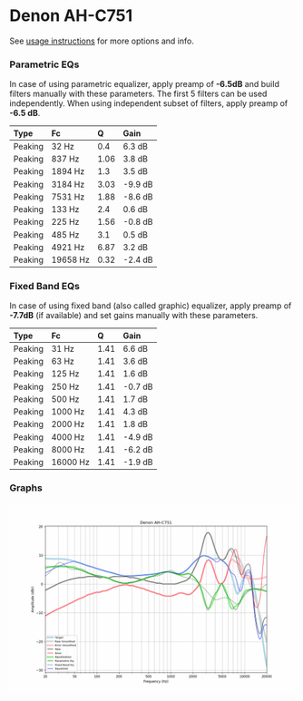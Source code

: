 # Denon AH-C751
See [usage instructions](https://github.com/jaakkopasanen/AutoEq#usage) for more options and info.

### Parametric EQs
In case of using parametric equalizer, apply preamp of **-6.5dB** and build filters manually
with these parameters. The first 5 filters can be used independently.
When using independent subset of filters, apply preamp of **-6.5 dB**.

| Type    | Fc       |    Q | Gain    |
|:--------|:---------|:-----|:--------|
| Peaking | 32 Hz    | 0.4  | 6.3 dB  |
| Peaking | 837 Hz   | 1.06 | 3.8 dB  |
| Peaking | 1894 Hz  | 1.3  | 3.5 dB  |
| Peaking | 3184 Hz  | 3.03 | -9.9 dB |
| Peaking | 7531 Hz  | 1.88 | -8.6 dB |
| Peaking | 133 Hz   | 2.4  | 0.6 dB  |
| Peaking | 225 Hz   | 1.56 | -0.8 dB |
| Peaking | 485 Hz   | 3.1  | 0.5 dB  |
| Peaking | 4921 Hz  | 6.87 | 3.2 dB  |
| Peaking | 19658 Hz | 0.32 | -2.4 dB |

### Fixed Band EQs
In case of using fixed band (also called graphic) equalizer, apply preamp of **-7.7dB**
(if available) and set gains manually with these parameters.

| Type    | Fc       |    Q | Gain    |
|:--------|:---------|:-----|:--------|
| Peaking | 31 Hz    | 1.41 | 6.6 dB  |
| Peaking | 63 Hz    | 1.41 | 3.6 dB  |
| Peaking | 125 Hz   | 1.41 | 1.6 dB  |
| Peaking | 250 Hz   | 1.41 | -0.7 dB |
| Peaking | 500 Hz   | 1.41 | 1.7 dB  |
| Peaking | 1000 Hz  | 1.41 | 4.3 dB  |
| Peaking | 2000 Hz  | 1.41 | 1.8 dB  |
| Peaking | 4000 Hz  | 1.41 | -4.9 dB |
| Peaking | 8000 Hz  | 1.41 | -6.2 dB |
| Peaking | 16000 Hz | 1.41 | -1.9 dB |

### Graphs
![](./Denon%20AH-C751.png)